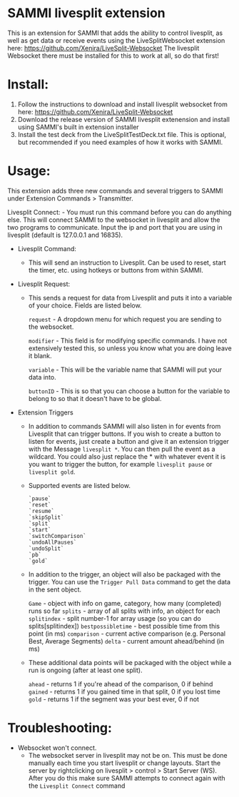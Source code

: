 # SAMMI livesplit extension

This is an extension for SAMMI that adds the ability to control livesplit, as well as get data or receive events using the LiveSplitWebsocket extension here: https://github.com/Xenira/LiveSplit-Websocket The livesplit Websocket there must be installed for this to work at all, so do that first!

# Install:
  1) Follow the instructions to download and install livesplit websocket from here: https://github.com/Xenira/LiveSplit-Websocket
  2) Download the release version of SAMMI livesplit extenension and install using SAMMI's built in extension installer
  3) Install the test deck from the LiveSplitTestDeck.txt file. This is optional, but recommended if you need examples of how it works with SAMMI.

# Usage:

This extension adds three new commands and several triggers to SAMMI under Extension Commands > Transmitter.

   Livesplit Connect:
      - You must run this command before you can do anything else. This will connect SAMMI to the websocket in livesplit and allow the two programs to communicate. Input the ip and port that you are using in livesplit (default is 127.0.0.1 and 16835).
      
  * Livesplit Command:
      - This will send an instruction to Livesplit. Can be used to reset, start the timer, etc. using hotkeys or buttons from within SAMMI.
      
  * Livesplit Request:
      - This sends a request for data from Livesplit and puts it into a variable of your choice. Fields are listed below.
      
          `request`     - A dropdown menu for which request you are sending to the websocket.
      
          `modifier`    - This field is for modifying specific commands. I have not extensively tested this, so unless you know what you are doing leave it blank.
          
          `variable`    - This will be the variable name that SAMMI will put your data into.
          
          `buttonID`    - This is so that you can choose a button for the variable to belong to so that it doesn't have to be global.
       
  * Extension Triggers
      - In addition to commands SAMMI will also listen in for events from Livesplit that can trigger buttons. If you wish to create a button to listen for events, just create a button and give it an extension trigger with the	Message `livesplit *`. You can then pull the event as a wildcard. You could also just replace the * with whatever event it is you want to trigger the button, for example `livesplit pause` or `livesplit gold`.
  
      - Supported events are listed below.
            
            `pause`
            `reset`
            `resume`
            `skipSplit`
            `split`
            `start`
            `switchComparison`
            `undoAllPauses`
            `undoSplit`
            `pb`
            `gold`
            
      - In addition to the trigger, an object will also be packaged with the trigger. You can use the `Trigger Pull Data` command to get the data in the sent object.

          `Game`                - object with info on game, category, how many (completed) runs so far
          `splits`              - array of all splits with info, an object for each
          `splitindex`          - split number-1 for array usage (so you can do splits[splitindex])
          `bestpossibletime`    - best possible time from this point (in ms)
          `comparison`          - current active comparison (e.g. Personal Best, Average Segments)
          `delta`               - current amount ahead/behind (in ms)
          
      - These additional data points will be packaged with the object while a run is ongoing (after at least one split).

          `ahead`               - returns 1 if you're ahead of the comparison, 0 if behind
          `gained`              - returns 1 if you gained time in that split, 0 if you lost time
          `gold`                - returns 1 if the segment was your best ever, 0 if not
          
 # Troubleshooting:

  * Websocket won't connect.
    - The websocket server in livesplit may not be on. This must be done manually each time you start livesplit or change layouts. Start the server by rightclicking on livesplit > control > Start Server (WS). After you do this make sure SAMMI attempts to connect again with the `Livesplit Connect` command

